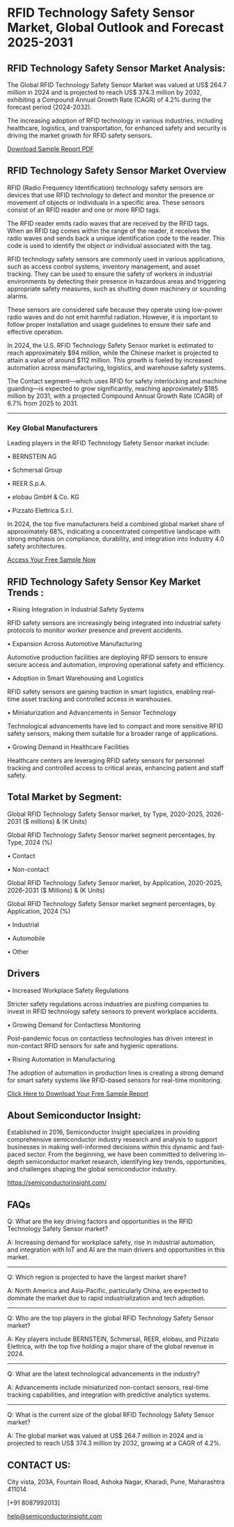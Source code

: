 <h1>RFID Technology Safety Sensor Market, Global Outlook and Forecast 2025-2031</h1>

<h2>RFID Technology Safety Sensor Market Analysis:</h2>

The Global RFID Technology Safety Sensor Market was valued at US$ 264.7 million in 2024 and is projected to reach US$ 374.3 million by 2032, exhibiting a Compound Annual Growth Rate (CAGR) of 4.2% during the forecast period (2024-2032).

The increasing adoption of RFID technology in various industries, including healthcare, logistics, and transportation, for enhanced safety and security is driving the market growth for RFID safety sensors.

[Download Sample Report PDF](https://semiconductorinsight.com/download-sample-report/?product_id=87986)

<h2>RFID Technology Safety Sensor Market Overview</h2>

RFID (Radio Frequency Identification) technology safety sensors are devices that use RFID technology to detect and monitor the presence or movement of objects or individuals in a specific area. These sensors consist of an RFID reader and one or more RFID tags.

The RFID reader emits radio waves that are received by the RFID tags. When an RFID tag comes within the range of the reader, it receives the radio waves and sends back a unique identification code to the reader. This code is used to identify the object or individual associated with the tag.

RFID technology safety sensors are commonly used in various applications, such as access control systems, inventory management, and asset tracking. They can be used to ensure the safety of workers in industrial environments by detecting their presence in hazardous areas and triggering appropriate safety measures, such as shutting down machinery or sounding alarms.

These sensors are considered safe because they operate using low-power radio waves and do not emit harmful radiation. However, it is important to follow proper installation and usage guidelines to ensure their safe and effective operation.

In 2024, the U.S. RFID Technology Safety Sensor market is estimated to reach approximately $94 million, while the Chinese market is projected to attain a value of around $112 million. This growth is fueled by increased automation across manufacturing, logistics, and warehouse safety systems.

The Contact segment—which uses RFID for safety interlocking and machine guarding—is expected to grow significantly, reaching approximately $185 million by 2031, with a projected Compound Annual Growth Rate (CAGR) of 6.7% from 2025 to 2031.

________________________________________

<h3>Key Global Manufacturers</h3>

Leading players in the RFID Technology Safety Sensor market include:

•	BERNSTEIN AG

•	Schmersal Group

•	REER S.p.A.

•	elobau GmbH & Co. KG

•	Pizzato Elettrica S.r.l.

In 2024, the top five manufacturers held a combined global market share of approximately 68%, indicating a concentrated competitive landscape with strong emphasis on compliance, durability, and integration into Industry 4.0 safety architectures.

[Access Your Free Sample Now](https://semiconductorinsight.com/report/rfid-technology-safety-sensor-market/)

<h2>RFID Technology Safety Sensor Key Market Trends  :</h2>

•	Rising Integration in Industrial Safety Systems

RFID safety sensors are increasingly being integrated into industrial safety protocols to monitor worker presence and prevent accidents.

•	Expansion Across Automotive Manufacturing

Automotive production facilities are deploying RFID sensors to ensure secure access and automation, improving operational safety and efficiency.

•	Adoption in Smart Warehousing and Logistics

RFID safety sensors are gaining traction in smart logistics, enabling real-time asset tracking and controlled access in warehouses.

•	Miniaturization and Advancements in Sensor Technology

Technological advancements have led to compact and more sensitive RFID safety sensors, making them suitable for a broader range of applications.

•	Growing Demand in Healthcare Facilities

Healthcare centers are leveraging RFID safety sensors for personnel tracking and controlled access to critical areas, enhancing patient and staff safety.

<h2>Total Market by Segment:</h2>

Global RFID Technology Safety Sensor market, by Type, 2020-2025, 2026-2031 ($ millions) & (K Units)

Global RFID Technology Safety Sensor market segment percentages, by Type, 2024 (%)

•	Contact

•	Non-contact

Global RFID Technology Safety Sensor market, by Application, 2020-2025, 2026-2031 ($ Millions) & (K Units)

Global RFID Technology Safety Sensor market segment percentages, by Application, 2024 (%)

•	Industrial

•	Automobile

•	Other

<h2>Drivers</h2>

•	Increased Workplace Safety Regulations

Stricter safety regulations across industries are pushing companies to invest in RFID technology safety sensors to prevent workplace accidents.

•	Growing Demand for Contactless Monitoring

Post-pandemic focus on contactless technologies has driven interest in non-contact RFID sensors for safe and hygienic operations.

•	Rising Automation in Manufacturing

The adoption of automation in production lines is creating a strong demand for smart safety systems like RFID-based sensors for real-time monitoring.

[Click Here to Download Your Free Sample Report ](https://semiconductorinsight.com/download-sample-report/?product_id=87986)

<h2>About Semiconductor Insight:</h2>

Established in 2016, Semiconductor Insight specializes in providing comprehensive semiconductor industry research and analysis to support businesses in making well-informed decisions within this dynamic and fast-paced sector. From the beginning, we have been committed to delivering in-depth semiconductor market research, identifying key trends, opportunities, and challenges shaping the global semiconductor industry.

https://semiconductorinsight.com/

<h2>FAQs</h2>

Q: What are the key driving factors and opportunities in the RFID Technology Safety Sensor market?

A: Increasing demand for workplace safety, rise in industrial automation, and integration with IoT and AI are the main drivers and opportunities in this market.

________________________________________

Q: Which region is projected to have the largest market share?

A: North America and Asia-Pacific, particularly China, are expected to dominate the market due to rapid industrialization and tech adoption.

________________________________________

Q: Who are the top players in the global RFID Technology Safety Sensor market?

A: Key players include BERNSTEIN, Schmersal, REER, elobau, and Pizzato Elettrica, with the top five holding a major share of the global revenue in 2024.

________________________________________

Q: What are the latest technological advancements in the industry?

A: Advancements include miniaturized non-contact sensors, real-time tracking capabilities, and integration with predictive analytics systems.

________________________________________

Q: What is the current size of the global RFID Technology Safety Sensor market?

A: The global market was valued at US$ 264.7 million in 2024 and is projected to reach US$ 374.3 million by 2032, growing at a CAGR of 4.2%.

<h2>CONTACT US:</h2>

City vista, 203A, Fountain Road, Ashoka Nagar, Kharadi, Pune, Maharashtra 411014

[+91 8087992013]

help@semiconductorinsight.com




